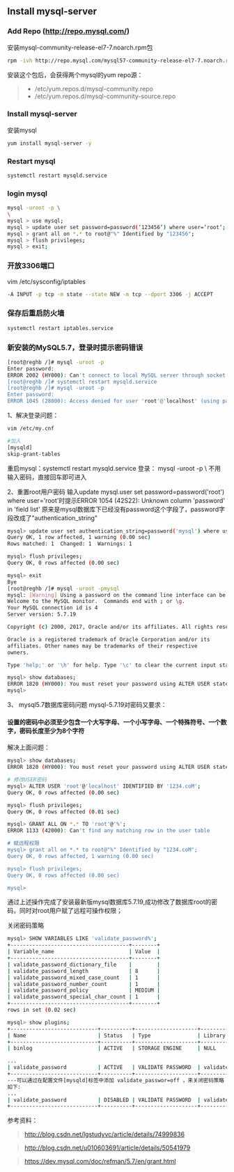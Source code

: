 ## Install mysql-server

### Add Repo (http://repo.mysql.com/)
安装mysql-community-release-el7-7.noarch.rpm包
```sh
rpm -ivh http://repo.mysql.com/mysql57-community-release-el7-7.noarch.rpm
```
安装这个包后，会获得两个mysql的yum repo源：
>* /etc/yum.repos.d/mysql-community.repo
>* /etc/yum.repos.d/mysql-community-source.repo

### Install mysql-server
安装mysql
```sh
yum install mysql-server -y
```

### Restart mysql
```sh
systemctl restart mysqld.service
```

### login mysql
```sh
mysql -uroot -p \
\
mysql > use mysql;
mysql > update user set password=password(‘123456‘) where user=‘root‘;
mysql > grant all on *.* to root@"%" Identified by "123456";
mysql > flush privileges;
mysql > exit;
```

### 开放3306端口

vim /etc/sysconfig/iptables
```sh
-A INPUT -p tcp -m state --state NEW -m tcp --dport 3306 -j ACCEPT
```

### 保存后重启防火墙
```sh
systemctl restart iptables.service
```
### 新安装的MySQL5.7，登录时提示密码错误
```sh
[root@reghb /]# mysql -uroot -p
Enter password: 
ERROR 2002 (HY000): Can't connect to local MySQL server through socket '/var/lib/mysql/mysql.sock' (2)
[root@reghb /]# systemctl restart mysqld.service 
[root@reghb /]# mysql -uroot -p
Enter password: 
ERROR 1045 (28000): Access denied for user 'root'@'localhost' (using password: NO)
```

1、解决登录问题：
```sh
vim /etc/my.cnf

#加入
[mysqld]
skip-grant-tables
```
重启mysql：systemctl restart mysqld.service 
登录： mysql -uroot -p \ 不用输入密码，直接回车即可进入

2、重置root用户密码
 输入update mysql.user  set password=password('root') where user='root'时提示ERROR 1054 (42S22): Unknown column 'password' in 'field list'
 原来是mysql数据库下已经没有password这个字段了，password字段改成了"authentication_string"
 ```sh
mysql> update user set authentication_string=password('mysql') where user='root';
Query OK, 1 row affected, 1 warning (0.00 sec)
Rows matched: 1  Changed: 1  Warnings: 1

mysql> flush privileges;
Query OK, 0 rows affected (0.00 sec)

mysql> exit
Bye
[root@reghb /]# mysql -uroot -pmysql
mysql: [Warning] Using a password on the command line interface can be insecure.
Welcome to the MySQL monitor.  Commands end with ; or \g.
Your MySQL connection id is 4
Server version: 5.7.19

Copyright (c) 2000, 2017, Oracle and/or its affiliates. All rights reserved.

Oracle is a registered trademark of Oracle Corporation and/or its
affiliates. Other names may be trademarks of their respective
owners.

Type 'help;' or '\h' for help. Type '\c' to clear the current input statement.

mysql> show databases;
ERROR 1820 (HY000): You must reset your password using ALTER USER statement before executing this statement.
mysql>
 
 ```
 3、 mysql5.7数据库密码问题 
 mysql-5.7.19对密码又要求：
 #### 设置的密码中必须至少包含一个大写字母、一个小写字母、一个特殊符号、一个数字，密码长度至少为8个字符
 解决上面问题：
 ```sh
 mysql> show databases;
ERROR 1820 (HY000): You must reset your password using ALTER USER statement before executing this statement.

# 修改USER密码
mysql> ALTER USER 'root'@'localhost' IDENTIFIED BY '1234.coM';
Query OK, 0 rows affected (0.00 sec)

mysql> flush privileges;
Query OK, 0 rows affected (0.01 sec)

mysql> GRANT ALL ON *.* TO 'root'@'%';
ERROR 1133 (42000): Can't find any matching row in the user table

# 赋远程权限
mysql> grant all on *.* to root@"%" Identified by "1234.coM";
Query OK, 0 rows affected, 1 warning (0.00 sec)

mysql> flush privileges;
Query OK, 0 rows affected (0.00 sec)

mysql>
 ```
通过上述操作完成了安装最新版mysql数据库5.7.19,成功修改了数据库root的密码，同时对root用户赋了远程可操作权限；
 
关闭密码策略
```sh
mysql> SHOW VARIABLES LIKE 'validate_password%';
+--------------------------------------+--------+
| Variable_name                        | Value  |
+--------------------------------------+--------+
| validate_password_dictionary_file    |        |
| validate_password_length             | 8      |
| validate_password_mixed_case_count   | 1      |
| validate_password_number_count       | 1      |
| validate_password_policy             | MEDIUM |
| validate_password_special_char_count | 1      |
+--------------------------------------+--------+
rows in set (0.02 sec) 

mysql> show plugins;
+----------------------------+----------+--------------------+----------------------+-------------+
| Name                       | Status   | Type               | Library              | License     |
+----------------------------+----------+--------------------+----------------------+-------------+
| binlog                     | ACTIVE   | STORAGE ENGINE     | NULL                 | PROPRIETARY |

...
| validate_password          | ACTIVE   | VALIDATE PASSWORD  | validate_password.so | PROPRIETARY |
+----------------------------+----------+--------------------+----------------------+-------------+
---可以通过在配置文件[mysqld]标签中添加 validate_passwor=off ，来关闭密码策略
如下:
...
| validate_password          | DISABLED | VALIDATE PASSWORD  | validate_password.so | PROPRIETARY |
+----------------------------+----------+--------------------+----------------------+-------------+
```
 
 参考资料：
 > http://blog.csdn.net/lgstudyvc/article/details/74999836
 
 > http://blog.csdn.net/u010603691/article/details/50541979
 
 > https://dev.mysql.com/doc/refman/5.7/en/grant.html
 
